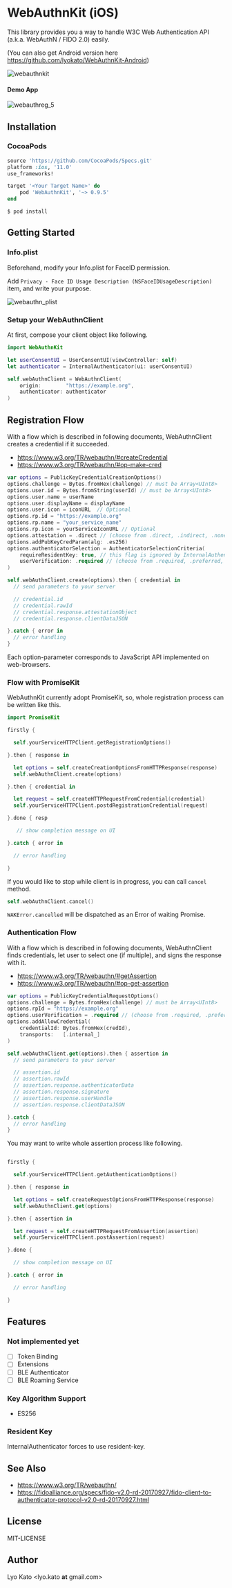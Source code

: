 # WebAuthnKit (iOS)

This library provides you a way to handle W3C Web Authentication API (a.k.a. WebAuthN / FIDO 2.0) easily.

(You can also get Android version here https://github.com/lyokato/WebAuthnKit-Android)

![webauthnkit](https://user-images.githubusercontent.com/30877/48991209-58517080-f175-11e8-879c-2a7628ff5df5.png)

#### Demo App

![webauthreg_5](https://user-images.githubusercontent.com/30877/48976478-bc1f5f00-f0cb-11e8-88ef-c6d7704b40b4.gif)

## Installation

### CocoaPods

```ruby
source 'https://github.com/CocoaPods/Specs.git'
platform :ios, '11.0'
use_frameworks!

target '<Your Target Name>' do
    pod 'WebAuthnKit', '~> 0.9.5'
end
```

```
$ pod install
```

## Getting Started

### Info.plist

Beforehand, modify your Info.plist for FaceID permission.

Add `Privacy - Face ID Usage Description (NSFaceIDUsageDescription)` item, and write your purpose.

![webauthn_plist](https://user-images.githubusercontent.com/30877/48976918-3d2e2480-f0d3-11e8-8c8a-2406fd36d189.png)

### Setup your WebAuthnClient

At first, compose your client object like following.

```swift
import WebAuthnKit

let userConsentUI = UserConsentUI(viewController: self)
let authenticator = InternalAuthenticator(ui: userConsentUI)

self.webAuthnClient = WebAuthnClient(
    origin:        "https://example.org",
    authenticator: authenticator
)
```

## Registration Flow

With a flow which is described in following documents,
WebAuthnClient creates a credential if it succeeded.

- https://www.w3.org/TR/webauthn/#createCredential
- https://www.w3.org/TR/webauthn/#op-make-cred


```swift
var options = PublicKeyCredentialCreationOptions()
options.challenge = Bytes.fromHex(challenge) // must be Array<UInt8>
options.user.id = Bytes.fromString(userId) // must be Array<UInt8>
options.user.name = userName
options.user.displayName = displayName
options.user.icon = iconURL  // Optional
options.rp.id = "https://example.org"
options.rp.name = "your_service_name"
options.rp.icon = yourServiceIconURL // Optional
options.attestation = .direct // (choose from .direct, .indirect, .none)
options.addPubKeyCredParam(alg: .es256)
options.authenticatorSelection = AuthenticatorSelectionCriteria(
    requireResidentKey: true, // this flag is ignored by InternalAuthenticator
    userVerification: .required // (choose from .required, .preferred, .discouraged)
)

self.webAuthnClient.create(options).then { credential in
  // send parameters to your server

  // credential.id
  // credential.rawId
  // credential.response.attestationObject
  // credential.response.clientDataJSON

}.catch { error in
  // error handling
}
```

Each option-parameter corresponds to JavaScript API implemented on web-browsers.


### Flow with PromiseKit

WebAuthnKit currently adopt PromiseKit, so,
whole registration process can be written like this.

```swift
import PromiseKit

firstly {

  self.yourServiceHTTPClient.getRegistrationOptions()

}.then { response in

  let options = self.createCreationOptionsFromHTTPResponse(response)
  self.webAuthnClient.create(options)

}.then { credential in

  let request = self.createHTTPRequestFromCredential(credential)
  self.yourServiceHTTPClient.postdRegistrationCredential(request)

}.done { resp

   // show completion message on UI

}.catch { error in

  // error handling

}
```

If you would like to stop while client is in progress, you can call `cancel` method.

```swift
self.webAuthnClient.cancel()
```

`WAKError.cancelled` will be dispatched as an Error of waiting Promise.

### Authentication Flow

With a flow which is described in following documents,
WebAuthnClient finds credentials, let user to select one (if multiple), and signs the response with it.

- https://www.w3.org/TR/webauthn/#getAssertion
- https://www.w3.org/TR/webauthn/#op-get-assertion

```swift
var options = PublicKeyCredentialRequestOptions()
options.challenge = Bytes.fromHex(challenge) // must be Array<UInt8>
options.rpId = "https://example.org"
options.userVerification = .required // (choose from .required, .preferred, .discouraged)
options.addAllowCredential(
    credentialId: Bytes.fromHex(credId),
    transports:   [.internal_]
)

self.webAuthnClient.get(options).then { assertion in
  // send parameters to your server

  // assertion.id
  // assertion.rawId
  // assertion.response.authenticatorData
  // assertion.response.signature
  // assertion.response.userHandle
  // assertion.response.clientDataJSON

}.catch {
  // error handling
}
```


You may want to write whole assertion process like following.

```swift

firstly {

  self.yourServiceHTTPClient.getAuthenticationOptions()

}.then { response in

  let options = self.createRequestOptionsFromHTTPResponse(response)
  self.webAuthnClient.get(options)

}.then { assertion in

  let request = self.createHTTPRequestFromAssertion(assertion)
  self.yourServiceHTTPClient.postAssertion(request)

}.done {

  // show completion message on UI

}.catch { error in

  // error handling

}

```

## Features

### Not implemented yet

- [ ] Token Binding
- [ ] Extensions
- [ ] BLE Authenticator
- [ ] BLE Roaming Service

### Key Algorithm Support

- ES256

### Resident Key

InternalAuthenticator forces to use resident-key.

## See Also

- https://www.w3.org/TR/webauthn/
- https://fidoalliance.org/specs/fido-v2.0-rd-20170927/fido-client-to-authenticator-protocol-v2.0-rd-20170927.html

## License

MIT-LICENSE

## Author

Lyo Kato <lyo.kato __at__ gmail.com>
